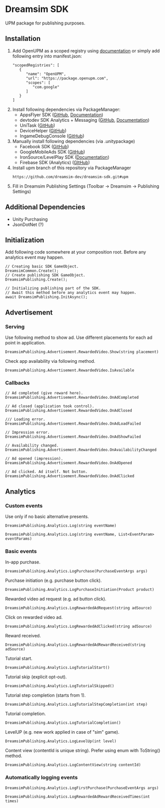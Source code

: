 # Dreamsim SDK
UPM package for publishing purposes.
## Installation
1. Add OpenUPM as a scoped registry using [documentation](https://developers.google.com/admob/unity/quick-start#import_the_mobile_ads_for_unity_plugin) or simply add following entry into manifest.json:
   ```
   "scopedRegistries": [
      {
         "name": "OpenUPM",
         "url": "https://package.openupm.com",
         "scopes": [
            "com.google"
         ]
      }
   ]
   ```
2. Install following dependencies via PackageManager:
   - AppsFlyer SDK ([GitHub](https://github.com/AppsFlyerSDK/appsflyer-unity-plugin), [Documentation](https://dev.appsflyer.com/hc/docs/installation))
   - devtodev SDK Analytics + Messaging ([GitHub](https://github.com/devtodev-analytics/Unity-sdk-3.0), [Documentation](https://docs.devtodev.com/integration/integration-of-sdk-v2/sdk-integration/unity))
   - UniTask ([GitHub](https://github.com/Cysharp/UniTask))
   - DeviceHelper ([GitHub](https://github.com/lexscite/UnityDeviceHelper))
   - IngameDebugConsole ([GitHub](https://github.com/yasirkula/UnityIngameDebugConsole))
3. Manually install following dependencies (via .unitypackage)
   - Facebook SDK ([GitHub](https://github.com/facebook/facebook-sdk-for-unity))
   - GoogleMobileAds SDK ([GitHub](https://github.com/googleads/googleads-mobile-unity))
   - IronSource/LevelPlay SDK ([Documentation](https://developers.is.com/ironsource-mobile/unity/unity-plugin))
   - Firebase SDK (Analytics) ([GItHub](https://github.com/firebase/firebase-unity-sdk))
4. Install upm branch of this repository via PackageManager
   ```
   https://github.com/dreamsim-dev/dreamsim-sdk.git#upm
   ```
5. Fill in Dreamsim Publishing Settings (Toolbar -> Dreamsim -> Publishing Settings)
## Additional Dependencies
- Unity Purchasing
- JsonDotNet (?)
## Initialization
Add following code somewhere at your composition root. Before any analytics event may happen.
```
// Creating basic SDK GameObject.
DreamsimCommon.Create();
// Create publishing SDK GameObject.
DreamsimPublishing.Create();

// Initializing publishing part of the SDK.
// Await this method before any analytics event may happen.
await DreamsimPublishing.InitAsync();
```
## Advertisement
### Serving
Use following method to show ad. Use different placements for each ad point in application.
```
DreamsimPublishing.Advertisement.RewardedVideo.Show(string placement)
```
Check app availability via following method.
```
DreamsimPublishing.Advertisement.RewardedVideo.IsAvailable
```
### Callbacks
```
// Ad completed (give reward here).
DreamsimPublishing.Advertisement.RewardedVideo.OnAdCompleted

// Ad closed (application took control).
DreamsimPublishing.Advertisement.RewardedVideo.OnAdClosed

/// Loading error.
DreamsimPublishing.Advertisement.RewardedVideo.OnAdLoadFailed

// Impression error.
DreamsimPublishing.Advertisement.RewardedVideo.OnAdShowFailed

// Availability changed.
DreamsimPublishing.Advertisement.RewardedVideo.OnAvailabilityChanged

// Ad opened (impression).
DreamsimPublishing.Advertisement.RewardedVideo.OnAdOpened

// Ad clicked. Ad itself. Not button.
DreamsimPublishing.Advertisement.RewardedVideo.OnAdClicked
```
## Analytics
### Custom events
Use only if no basic alternative presents.
```
DreamsimPublishing.Analytics.Log(string eventName)
```
```
DreamsimPublishing.Analytics.Log(string eventName, List<EventParam> eventParams)
```
### Basic events

In-app purchase.
```
DreamsimPublishing.Analytics.LogPurchase(PurchaseEventArgs args)
```
Purchase initiation (e.g. purchase button click).
```
DreamsimPublishing.Analytics.LogPurchaseInitiation(Product product)
```
Rewarded video ad request (e.g. ad button click).
```
DreamsimPublishing.Analytics.LogRewardedAdRequest(string adSource)
```
Click on rewarded video ad.
```
DreamsimPublishing.Analytics.LogRewardedAdClicked(string adSource)
```
Reward received.
```
DreamsimPublishing.Analytics.LogRewardedAdRewardReceived(string adSource)
```
Tutorial start.
```
DreamsimPublishing.Analytics.LogTutorialStart()
```
Tutorial skip (explicit opt-out).
```
DreamsimPublishing.Analytics.LogTutorialSkipped()
```
Tutorial step completion (starts from 1).
```
DreamsimPublishing.Analytics.LogTutorialStepCompletion(int step)
```
Tutorial completion.
```
DreamsimPublishing.Analytics.LogTutorialCompletion()
```
LevelUP (e.g. new work applied in case of "sim" game).
```
DreamsimPublishing.Analytics.LogLevelUp(int level)
```
Content view (contentId is unique string). Prefer using enum with ToString() method.
```
DreamsimPublishing.Analytics.LogContentView(string contentId)
```
### Automatically logging events
```
DreamsimPublishing.Analytics.LogFirstPurchase(PurchaseEventArgs args)
```
```
DreamsimPublishing.Analytics.LogRewardedAdRewardReceivedTimes(int times)
```